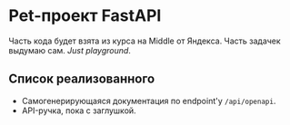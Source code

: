 # Pet-проект FastAPI
Часть кода будет взята из курса на Middle от Яндекса. Часть задачек выдумаю сам. 
_Just playground_.

## Список реализованного
- Самогенерирующаяся документация по endpoint'у `/api/openapi`.
- API-ручка, пока с заглушкой.